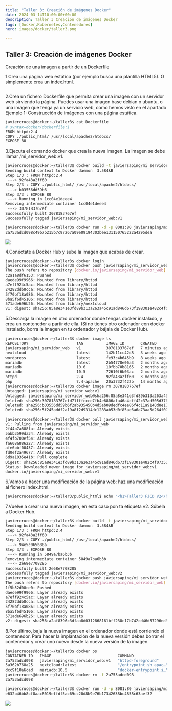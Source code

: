```yaml
---
title: "Taller 3: Creación de imágenes Docker"
date: 2024-03-14T10:00:00+00:00
description: Taller 3 Creación de imágenes Docker
tags: [Docker,Kubernetes,Contenedores]
hero: images/docker/taller3.png

---
```


##  Taller 3: Creación de imágenes Docker

Creación de una imagen a partir de un Dockerfile

1.Crea una página web estática (por ejemplo busca una plantilla HTML5). O simplemente crea un index.html.

```bash

```

2.Crea un fichero Dockerfile que permita crear una imagen con un servidor web sirviendo la página. Puedes usar una imagen base debian o ubuntu, o una imagen que tenga ya un servicio web, como hemos visto en el apartado Ejemplo 1: Construcción de imágenes con una página estática.

```bash
javiercruces@docker:~/taller3$ cat Dockerfile 
# syntax=docker/dockerfile:1
FROM httpd:2.4
COPY ./public_html/ /usr/local/apache2/htdocs/
EXPOSE 80

```

3.Ejecuta el comando docker que crea la nueva imagen. La imagen se debe llamar /mi_servidor_web:v1.

```bash
javiercruces@docker:~/taller3$ docker build -t javiersaping/mi_servidor_web:v1 .
Sending build context to Docker daemon  3.584kB
Step 1/3 : FROM httpd:2.4
 ---> 92fa43a2ff60
Step 2/3 : COPY ./public_html/ /usr/local/apache2/htdocs/
 ---> b03556dd59b6
Step 3/3 : EXPOSE 80
 ---> Running in 1cc04e1deee4
Removing intermediate container 1cc04e1deee4
 ---> 3078183767ef
Successfully built 3078183767ef
Successfully tagged javiersaping/mi_servidor_web:v1

javiercruces@docker:~/taller3$ docker run -d -p 8081:80 javiersaping/mi_servidor_web:v1
2a753adcd098c49b7b215b7c97267a09e09194303bee131150765222a4295dea

```

![](../img/Pasted_image_20240208085015.png)


4.Conéctate a Docker Hub y sube la imagen que acabas de crear.

```bash
javiercruces@docker:~/taller3$ docker login
javiercruces@docker:~/taller3$ docker push javiersaping/mi_servidor_web:v1
The push refers to repository [docker.io/javiersaping/mi_servidor_web]
c2a1a8df6153: Pushed 
daede99f9966: Mounted from library/httpd 
a7eff924c5ac: Mounted from library/httpd 
24282ddb8cca: Mounted from library/httpd 
5f70bf18a086: Mounted from library/httpd 
8ba5f6d45106: Mounted from library/httpd 
571ade696b26: Mounted from library/nextcloud 
v1: digest: sha256:85a8e341e3fd89b313a263a45c91ad846d673f198301e482c4f07352aef8bd42 size: 1779
```

5.Descarga la imagen en otro ordenador donde tengas docker instalado, y crea un contenedor a partir de ella. (Si no tienes otro ordenador con docker instalado, borra la imagen en tu ordenador y bájala de Docker Hub).

```bash
javiercruces@docker:~/taller3$ docker image ls 
REPOSITORY                     TAG          IMAGE ID       CREATED         SIZE
javiersaping/mi_servidor_web   v1           3078183767ef   7 minutes ago   167MB
nextcloud                      latest       142b11cc42d8   3 weeks ago     1.21GB
wordpress                      latest       fe93c4b645b9   8 weeks ago     739MB
mariadb                        latest       2b54778e06a3   2 months ago    404MB
mariadb                        10.6         10fbb70b8165   2 months ago    396MB
mariadb                        10.5         72610f6b03ac   2 months ago    393MB
httpd                          2.4          92fa43a2ff60   3 months ago    167MB
php                            7.4-apache   20a3732f422b   14 months ago   453MB
javiercruces@docker:~/taller3$ docker image rm 3078183767ef
Untagged: javiersaping/mi_servidor_web:v1
Untagged: javiersaping/mi_servidor_web@sha256:85a8e341e3fd89b313a263a45c91ad846d673f198301e482c4f07352aef8bd42
Deleted: sha256:3078183767efd71fffccce7fb4e6806afa46a4cff42c37ad505d376e0b842108
Deleted: sha256:b03556dd59b6f2ab935450b4d5eb09dedfc4ee86f4c11a9140d8e17f89d89a73
Deleted: sha256:5f245addf2a19a8f2d9314dc1283ab53d0f85ae6a6a73aa5d264f070f0d71e01

javiercruces@docker:~/taller3$ docker pull javiersaping/mi_servidor_web:v1
v1: Pulling from javiersaping/mi_servidor_web
2f44b7a888fa: Already exists 
5abb3599da34: Already exists 
4f4fb700ef54: Already exists 
fa608a886227: Already exists 
afe6bbf00437: Already exists 
fd0ef2a49677: Already exists 
6d9a1035e41b: Pull complete 
Digest: sha256:85a8e341e3fd89b313a263a45c91ad846d673f198301e482c4f07352aef8bd42
Status: Downloaded newer image for javiersaping/mi_servidor_web:v1
docker.io/javiersaping/mi_servidor_web:v1

```

6.Vamos a hacer una modificación de la página web: haz una modificación al fichero index.html.

```bash
javiercruces@docker:~/taller3/public_html$ echo "<h1>Taller3 FJCD V2</h1>" > index.html
```

7.Vuelve a crear una nueva imagen, en esta caso pon ta etiqueta v2. Súbela a Docker Hub.

```bash
javiercruces@docker:~/taller3$ docker build -t javiersaping/mi_servidor_web:v2 .
Sending build context to Docker daemon  3.584kB
Step 1/3 : FROM httpd:2.4
 ---> 92fa43a2ff60
Step 2/3 : COPY ./public_html/ /usr/local/apache2/htdocs/
 ---> 94e5c065b88a
Step 3/3 : EXPOSE 80
 ---> Running in 5849a7ba6b3b
Removing intermediate container 5849a7ba6b3b
 ---> 2e68e7708285
Successfully built 2e68e7708285
Successfully tagged javiersaping/mi_servidor_web:v2
javiercruces@docker:~/taller3$ docker push javiersaping/mi_servidor_web:v2
The push refers to repository [docker.io/javiersaping/mi_servidor_web]
1f5b52d08ce0: Pushed 
daede99f9966: Layer already exists 
a7eff924c5ac: Layer already exists 
24282ddb8cca: Layer already exists 
5f70bf18a086: Layer already exists 
8ba5f6d45106: Layer already exists 
571ade696b26: Layer already exists 
v2: digest: sha256:a2af8396c3dfaa8d0312868161bff238c17b742cd46d57296ed304a9495b2a7a size: 1779

```

8.Por último, baja la nueva imagen en el ordenador donde está corriendo el contenedor. Para hacer la implantación de la nueva versión debes borrar el contenedor y crear uno nuevo desde la nueva versión de la imagen.

```bash
javiercruces@docker:~/taller3$ docker ps
CONTAINER ID   IMAGE                             COMMAND                  CREATED         STATUS         PORTS                                   NAMES
2a753adcd098   javiersaping/mi_servidor_web:v1   "httpd-foreground"       3 minutes ago   Up 3 minutes   0.0.0.0:8081->80/tcp, :::8081->80/tcp   nervous_lewin
5a362b768a25   nextcloud:latest                  "/entrypoint.sh apac…"   2 weeks ago     Up 2 weeks     0.0.0.0:8080->80/tcp, :::8080->80/tcp   nextcloud
dcc9f10a6cad   mariadb:10.5                      "docker-entrypoint.s…"   2 weeks ago     Up 2 weeks     3306/tcp                                wp_db
javiercruces@docker:~/taller3$ docker rm -f 2a753adcd098
2a753adcd098

javiercruces@docker:~/taller3$ docker run -d -p 8081:80 javiersaping/mi_servidor_web:v2
e632b46bb8cf8aac8019effdf5ac69cc20d8b9e76b17342638bc4858c63aef32

```


![](../img/Pasted_image_20240208085341.png)

